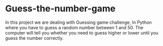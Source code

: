# Guess-the-number-game
In this project we are dealing with Guessing game challenge, In Python where you have to guess a random number between 1 and 50. The computer will  tell you whether you need to guess higher or lower until you guess the number correctly.
